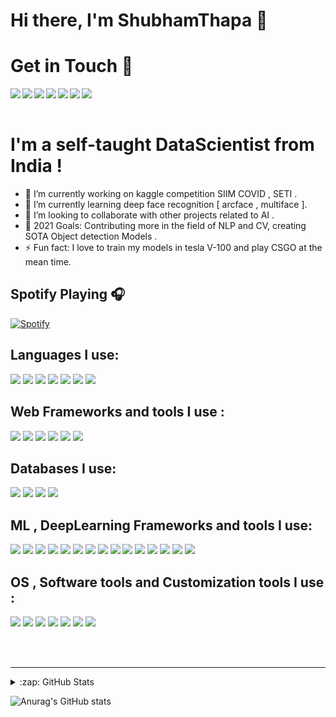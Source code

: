 # Hi there, I'm ShubhamThapa 👋

# Get in Touch 👋


<a href = "mailto:mu745511@gmail.com" > <img align = "left" src = "https://img.shields.io/badge/Gmail-D14836?style=for-the-badge&logo=gmail&logoColor=white"/> </a>

<a href = "https://www.linkedin.com/in/shubham-thapa-2324841b3/" > <img align = "left" src = "https://img.shields.io/badge/LinkedIn-0077B5?style=for-the-badge&logo=linkedin&logoColor=white"/> </a>

<a href = "https://discordapp.com/users/648501432118542337/" > <img align = "left" src = "https://img.shields.io/badge/Discord-7289DA?style=for-the-badge&logo=discord&logoColor=white"/> </a>

<a href = "https://www.facebook.com/shubham.thapa.5249" > <img align = "left" src = "https://img.shields.io/badge/Facebook-1877F2?style=for-the-badge&logo=facebook&logoColor=white"/> </a>

<a href = "https://www.kaggle.com/trooperog" > <img align = "left" src = "https://img.shields.io/badge/Kaggle-20BEFF?style=for-the-badge&logo=Kaggle&logoColor=white"/> </a>


<a href = "https://www.instagram.com/shubham_thapa8/" > <img align = "left" src = "https://img.shields.io/badge/Instagram-E4405F?style=for-the-badge&logo=instagram&logoColor=white"/> </a>

<a href = "https://twitter.com/Shubham65676765" > <img align = "left" src = "https://img.shields.io/badge/Twitter-1DA1F2?style=for-the-badge&logo=twitter&logoColor=white"/> </a>
 
<br>
</br>
 
 # I'm a self-taught DataScientist from India !
- 🔭 I’m currently working on kaggle competition SIIM COVID , SETI . 
- 🌱 I’m currently learning deep face recognition [ arcface , multiface ]. 
- 👯 I’m looking to collaborate with other projects related to AI .
- 🥅 2021 Goals: Contributing more in the field of NLP and CV, creating SOTA Object detection Models . 
- ⚡ Fun fact: I love to train my models in tesla V-100 and play CSGO at the mean time.  

## Spotify Playing 🎧

[![Spotify](https://novatorem-alpha-amber.vercel.app/api/spotify)](https://open.spotify.com/user/novatorem-alpha-amber)


## Languages I use:

<p float="left">
<img src = "https://img.shields.io/badge/Python-FFD43B?style=for-the-badge&logo=python&logoColor=darkgreen"/> 
<img src = "https://img.shields.io/badge/C-00599C?style=for-the-badge&logo=c&logoColor=white"/> 
<img src = "https://img.shields.io/badge/C%2B%2B-00599C?style=for-the-badge&logo=c%2B%2B&logoColor=white"/> 
<img src = "https://img.shields.io/badge/C%23-239120?style=for-the-badge&logo=c-sharp&logoColor=white"/> 
<img src = "https://img.shields.io/badge/JavaScript-F7DF1E?style=for-the-badge&logo=javascript&logoColor=black"/> 
<img src = "https://img.shields.io/badge/HTML5-E34F26?style=for-the-badge&logo=html5&logoColor=white"/> 
<img src = "https://img.shields.io/badge/CSS3-1572B6?style=for-the-badge&logo=css3&logoColor=white"/> 	
</p>


## Web Frameworks and tools I use :
<p float="left">
<img src = "https://img.shields.io/badge/Django-092E20?style=for-the-badge&logo=django&logoColor=white"/> 
<img src = "https://img.shields.io/badge/fastapi-109989?style=for-the-badge&logo=FASTAPI&logoColor=white"/> 
<img src = "https://img.shields.io/badge/Flask-000000?style=for-the-badge&logo=flask&logoColor=white"/> 
<img src = "https://img.shields.io/badge/DJANGO-REST-ff1709?style=for-the-badge&logo=django&logoColor=white&color=ff1709&labelColor=gray"/> 
<img src = "https://img.shields.io/badge/heroku-%23430098.svg?style=for-the-badge&logo=heroku&logoColor=white"/> 
<img src = "https://img.shields.io/badge/Netlify-00C7B7?style=for-the-badge&logo=netlify&logoColor=white"/> 
</p>	


## Databases I use:
<p float="left">
<img src = "https://img.shields.io/badge/MySQL-00000F?style=for-the-badge&logo=mysql&logoColor=white"/> 
<img src = "https://img.shields.io/badge/PostgreSQL-316192?style=for-the-badge&logo=postgresql&logoColor=white"/> 
<img src = "https://img.shields.io/badge/MongoDB-4EA94B?style=for-the-badge&logo=mongodb&logoColor=white"/> 
<img src = "https://img.shields.io/badge/SQLite-07405E?style=for-the-badge&logo=sqlite&logoColor=white"/> 
</p>	


## ML , DeepLearning Frameworks and tools I use:
<p float="left">
<img src = "https://img.shields.io/badge/Keras-%23D00000.svg?style=for-the-badge&logo=Keras&logoColor=white"/> 
<img src = "https://img.shields.io/badge/TensorFlow-%23FF6F00.svg?style=for-the-badge&logo=TensorFlow&logoColor=white" /> 
<img src = "https://img.shields.io/badge/PyTorch-%23EE4C2C.svg?style=for-the-badge&logo=PyTorch&logoColor=white"/> 
<img src = "https://img.shields.io/badge/pandas-%23150458.svg?style=for-the-badge&logo=pandas&logoColor=white"/>
<img src = "https://img.shields.io/badge/numpy-%23013243.svg?style=for-the-badge&logo=numpy&logoColor=white"/>

<img src = "https://img.shields.io/badge/OpenCV-27338e?style=for-the-badge&logo=OpenCV&logoColor=white"/> 
<img src = "https://img.shields.io/badge/Jupyter-F37626.svg?&style=for-the-badge&logo=Jupyter&logoColor=white" /> 
<img src = "https://img.shields.io/badge/PowerBI-F2C811?style=for-the-badge&logo=Power%20BI&logoColor=white"/> 
<img src = "https://img.shields.io/badge/scikit_learn-F7931E?style=for-the-badge&logo=scikit-learn&logoColor=white"/>
<img src = "https://img.shields.io/badge/AWS-%23FF9900.svg?style=for-the-badge&logo=amazon-aws&logoColor=white"/>
<img src = "https://img.shields.io/badge/microsoft%20azure-0089D6?style=for-the-badge&logo=microsoft-azure&logoColor=white"/>
<img src = "https://img.shields.io/badge/Kaggle-20BEFF?style=for-the-badge&logo=Kaggle&logoColor=white"/>
<img src = "https://img.shields.io/badge/Docker-2CA5E0?style=for-the-badge&logo=docker&logoColor=white"/>
<img src = "https://img.shields.io/badge/conda-342B029.svg?&style=for-the-badge&logo=anaconda&logoColor=white"/>
<img src = "https://img.shields.io/badge/nVIDIA-%2376B900.svg?style=for-the-badge&logo=nVIDIA&logoColor=white"/>
</p>


## OS , Software tools and Customization tools I use :
<p float="left">
<img src = "https://img.shields.io/badge/Windows-0078D6?style=for-the-badge&logo=windows&logoColor=white" /> 
<img src = "https://img.shields.io/badge/pycharm-143?style=for-the-badge&logo=pycharm&logoColor=black&color=black&labelColor=green"/>
<img src = "https://img.shields.io/badge/Atom-66595C?style=for-the-badge&logo=Atom&logoColor=white"/>
<img src = "https://img.shields.io/badge/Visual_Studio_Code-0078D4?style=for-the-badge&logo=visual%20studio%20code&logoColor=white"/>
<img src = "https://img.shields.io/badge/Jupyter-F37626.svg?&style=for-the-badge&logo=Jupyter&logoColor=white"/>
<img src = "https://img.shields.io/badge/Git-F05032?style=for-the-badge&logo=git&logoColor=white"/>
<img src = "https://img.shields.io/badge/github-%23121011.svg?style=for-the-badge&logo=github&logoColor=white"/>
	</p>
	    
<br />
<br />

---
<details>
 <summary>:zap: GitHub Stats</summary>


</details>

![Anurag's GitHub stats](https://github-readme-stats.vercel.app/api?username=mu745511&show_icons=true&theme=tokyonight)



